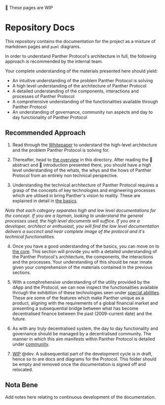 🚧 These pages are WIP

# Repository Docs

This repository contains the documentation for the project as a mixture of markdown pages and `puml` diagrams.

In order to understand Panther Protocol's architecture in full, the following approach is recommended by the internal team.

Your complete understanding of the materials presented here should yield:

- An intuitive understanding of the problem Panther Protocol is solving
- A high level understanding of the architecture of Panther Protocol
- A detailed understanding of the components, interactions and processes of Panther Protocol
- A comprehensive understanding of the functionalities available through Panther Protocol
- An understanding of governance, community run aspects and day to day functionality of Panther Protocol

## Recommended Approach

1. Read through the [Whitepaper](https://pantherprotocol.io/whitepaper) to understand the high-level architecture and the problem Panther Protocol is solving for.

2. Thereafter, head to [the overview](overview) in this directory. After reading the 🚧 abstract and 🚧 introduction presented there, you should have a high level understanding of the whats, the whys and the hows of Panther Protocol from an entirely non technical perspective.

<!-- abstract and introduction are proposed entry points, still wip -->

3. Understanding the technical architecture of Panther Protocol requires a grasp of the concepts of key technologies and engineering processes which are utilised in bring Panther's vision to reality. These are explained in detail in [the basics](overview/basics.md).

<!-- basics, still wip -->

_Note that each category separates high and low level documentations for the concept. If you are a layman, looking to understand the general processes used, the high level documents will suffice. If you are a developer, architect or enthusiast, you will find the low level documentation delivers a succinct and near complete image of the protocol and it's technical functionalities._

4. Once you have a good understanding of the basics, you can move on to [the core](core.md). This section will provide you with a detailed understanding of the Panther Protocol's architecture, the components, the interactions and the processes. Your understanding of this should be near innate given your comprehension of the materials contained in the previous sections.

<!-- core, still wip -->

5. With a comphrehensive understanding of the utility provided by the dApp and the Protocol, we can now inspect the functionalities available through the exhibition of these technologies seen under [special abilities](special-abilities). These are some of the features which make Panther unique as a product, aligning with the requirements of a global financial market and presenting a subsequential bridge between what has become decentralised finance between the past (2009-current date) and the future.

<!-- special abilities, still wip -->

6. As with any truly decentralised system, the day to day functionality and governance should be managed by a decentralised community. The manner in which this aim manifests within Panther Protocol is detailed under [community](community).

<!-- community, still wip -->

7. [WIP](wip) @dev. A subsequential part of the development cycle is in draft, hence so to are docs and diagrams for the Protocol. This folder should be empty and removed once the documentation is signed off and relocated.

## Nota Bene

Add notes here relating to continuous development of the documentation.
